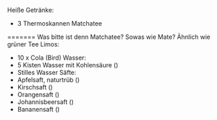 
Heiße Getränke:
* 3 Thermoskannen Matchatee

=======
      Was bitte ist denn Matchatee? Sowas wie Mate?
      Ähnlich wie grüner Tee
Limos:
* 10 x Cola (Bird)
Wasser:
* 5 Kisten Wasser mit Kohlensäure ()
* Stilles Wasser
Säfte:
* Apfelsaft, naturtrüb ()
* Kirschsaft ()
* Orangensaft ()
* Johannisbeersaft ()
* Bananensaft ()
